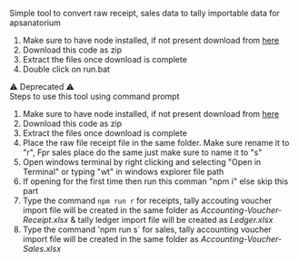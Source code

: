 Simple tool to convert raw receipt, sales data to tally importable data for apsanatorium

1. Make sure to have node installed, if not present download from [here](https://nodejs.org/en)
2. Download this code as zip
3. Extract the files once download is complete
4. Double click on run.bat

⚠️ Deprecated ⚠️  
Steps to use this tool using command prompt

1. Make sure to have node installed, if not present download from [here](https://nodejs.org/en)
2. Download this code as zip
3. Extract the files once download is complete
4. Place the raw file receipt file in the same folder. Make sure rename it to "r", Fpr sales place do the same just make sure to name it to "s"
5. Open windows terminal by right clicking and selecting "Open in Terminal" or typing "wt" in windows explorer file path
6. If opening for the first time then run this comman "npm i" else skip this part
7. Type the command `npm run r` for receipts, tally accouting voucher import file will be created in the same folder as _Accounting-Voucher-Receipt.xlsx_ & tally ledger import file will be created as _Ledger.xlsx_
8. Type the command 'npm run s` for sales, tally accounting voucher import file will be created in the same folder as _Accounting-Voucher-Sales.xlsx_
